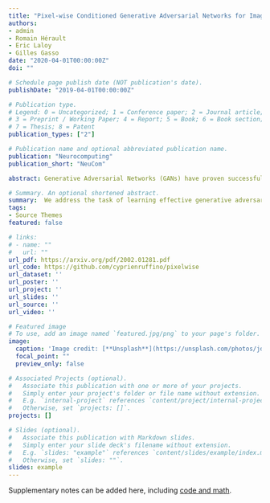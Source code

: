 ```yaml
---
title: "Pixel-wise Conditioned Generative Adversarial Networks for Image Synthesis and Completion"
authors:
- admin
- Romain Hérault
- Eric Laloy
- Gilles Gasso
date: "2020-04-01T00:00:00Z"
doi: ""

# Schedule page publish date (NOT publication's date).
publishDate: "2019-04-01T00:00:00Z"

# Publication type.
# Legend: 0 = Uncategorized; 1 = Conference paper; 2 = Journal article;
# 3 = Preprint / Working Paper; 4 = Report; 5 = Book; 6 = Book section;
# 7 = Thesis; 8 = Patent
publication_types: ["2"]

# Publication name and optional abbreviated publication name.
publication: "Neurocomputing"
publication_short: "NeuCom"

abstract: Generative Adversarial Networks (GANs) have proven successful for unsupervised image generation. Several works have extended GANs to image inpainting by conditioning the generation with parts of the image to be reconstructed. Despite their success, these methods have limitations in settings where only a small subset of the image pixels is known beforehand. In this paper we investigate the effectiveness of conditioning GANs when very few pixel values are provided. We propose a modelling framework which results in adding an explicit cost term to the GAN objective function to enforce pixel-wise conditioning. We investigate the influence of this regularization term on the quality of the generated images and the fulfillment of the given pixel constraints. Using the recent PacGAN technique, we ensure that we keep diversity in the generated samples. Conducted experiments on FashionMNIST show that the regularization term effectively controls the trade-off between quality of the generated images and the conditioning. Experimental evaluation on the CIFAR-10 and CelebA datasets evidences that our method achieves accurate results both visually and quantitatively in term of Fréchet Inception Distance, while still enforcing the pixel conditioning. We also evaluate our method on a texture image generation task using fully-convolutional networks. As a final contribution, we apply the method to a classical geological simulation application.

# Summary. An optional shortened abstract.
summary:  We address the task of learning effective generative adversarial networks when only very few pixel values are known beforehand.
tags:
- Source Themes
featured: false

# links:
# - name: ""
#   url: ""
url_pdf: https://arxiv.org/pdf/2002.01281.pdf
url_code: https://github.com/cyprienruffino/pixelwise
url_dataset: ''
url_poster: ''
url_project: ''
url_slides: ''
url_source: ''
url_video: ''

# Featured image
# To use, add an image named `featured.jpg/png` to your page's folder. 
image:
  caption: 'Image credit: [**Unsplash**](https://unsplash.com/photos/jdD8gXaTZsc)'
  focal_point: ""
  preview_only: false

# Associated Projects (optional).
#   Associate this publication with one or more of your projects.
#   Simply enter your project's folder or file name without extension.
#   E.g. `internal-project` references `content/project/internal-project/index.md`.
#   Otherwise, set `projects: []`.
projects: []

# Slides (optional).
#   Associate this publication with Markdown slides.
#   Simply enter your slide deck's filename without extension.
#   E.g. `slides: "example"` references `content/slides/example/index.md`.
#   Otherwise, set `slides: ""`.
slides: example
---
```


Supplementary notes can be added here, including [code and math](https://sourcethemes.com/academic/docs/writing-markdown-latex/).
